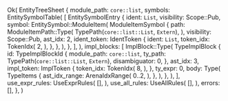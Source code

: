 Ok(
    EntityTreeSheet {
        module_path: `core::list`,
        symbols: EntitySymbolTable(
            [
                EntitySymbolEntry {
                    ident: `List`,
                    visibility: Scope::Pub,
                    symbol: EntitySymbol::ModuleItem(
                        ModuleItemSymbol {
                            path: ModuleItemPath::Type(
                                TypePath(`core::list::List`, `Extern`),
                            ),
                            visibility: Scope::Pub,
                            ast_idx: 2,
                            ident_token: IdentToken {
                                ident: `List`,
                                token_idx: TokenIdx(
                                    2,
                                ),
                            },
                        },
                    ),
                },
            ],
        ),
        impl_blocks: [
            ImplBlock::Type(
                TypeImplBlock {
                    id: TypeImplBlockId {
                        module_path: `core::list`,
                        ty_path: TypePath(`core::list::List`, `Extern`),
                        disambiguator: 0,
                    },
                    ast_idx: 3,
                    impl_token: ImplToken {
                        token_idx: TokenIdx(
                            8,
                        ),
                    },
                    ty_expr: 0,
                    body: Type(
                        TypeItems {
                            ast_idx_range: ArenaIdxRange(
                                0..2,
                            ),
                        },
                    ),
                },
            ),
        ],
        use_expr_rules: UseExprRules(
            [],
        ),
        use_all_rules: UseAllRules(
            [],
        ),
        errors: [],
    },
)